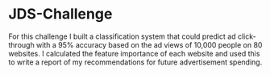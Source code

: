 # JDS-Challenge

For this challenge I built a classification system that could predict ad click-through with a 95% accuracy based on the ad views of 10,000 people on 80 websites. I calculated the feature importance of each website and used this to write a report of my recommendations for future advertisement spending.
 

